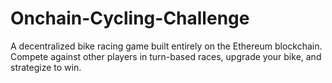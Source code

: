 # Onchain-Cycling-Challenge
A decentralized bike racing game built entirely on the Ethereum blockchain. Compete against other players in turn-based races, upgrade your bike, and strategize to win.
